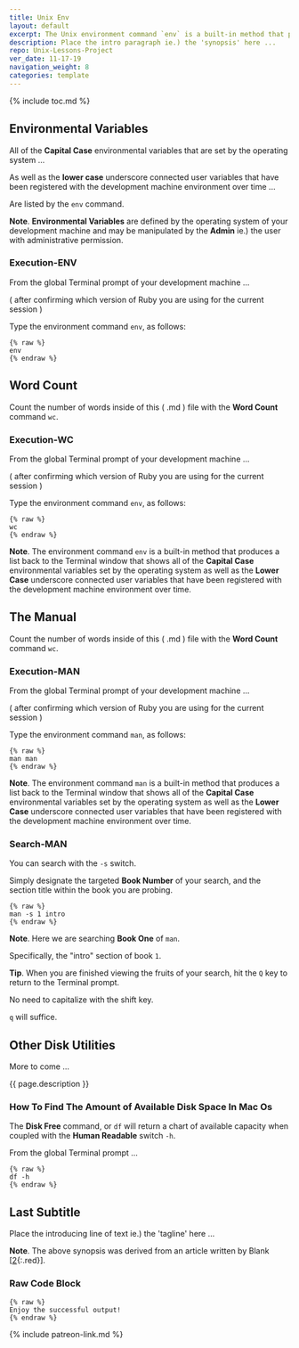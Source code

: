 ```yaml
---
title: Unix Env
layout: default
excerpt: The Unix environment command `env` is a built-in method that produces a list back to the Terminal window ...
description: Place the intro paragraph ie.) the 'synopsis' here ...
repo: Unix-Lessons-Project 
ver_date: 11-17-19
navigation_weight: 8
categories: template
---
```

{% include toc.md %}

## Environmental Variables

All of the **Capital Case** environmental variables that are set by the operating system ...

As well as the **lower case** underscore connected user variables that have been registered with the development machine environment over time ...

Are listed by the `env` command.

**Note**. **Environmental Variables** are defined by the operating system of your development machine and may be manipulated by the **Admin** ie.) the user with administrative permission.

### Execution-ENV

From the global Terminal prompt of your development machine ...

( after confirming which version of Ruby you are using for the current session )

Type the environment command `env`, as follows:

```liquid
{% raw %}
env
{% endraw %}
```

## Word Count

Count the number of words inside of this ( .md ) file with the **Word Count** command `wc`.

### Execution-WC

From the global Terminal prompt of your development machine ...

( after confirming which version of Ruby you are using for the current session )

Type the environment command `env`, as follows:

```liquid
{% raw %}
wc
{% endraw %}
```

**Note**. The environment command `env` is a built-in method that produces a list back to the Terminal window that shows all of the **Capital Case** environmental variables set by the operating system as well as the **Lower Case** underscore connected user variables that have been registered with the development machine environment over time.

## The Manual

Count the number of words inside of this ( .md ) file with the **Word Count** command `wc`.

### Execution-MAN

From the global Terminal prompt of your development machine ...

( after confirming which version of Ruby you are using for the current session )

Type the environment command `man`, as follows:

```liquid
{% raw %}
man man
{% endraw %}
```

**Note**. The environment command `man` is a built-in method that produces a list back to the Terminal window that shows all of the **Capital Case** environmental variables set by the operating system as well as the **Lower Case** underscore connected user variables that have been registered with the development machine environment over time.

### Search-MAN

You can search with the `-s` switch.

Simply designate the targeted **Book Number** of your search, and the section title within the book you are probing.

```liquid
{% raw %}
man -s 1 intro
{% endraw %}
```

**Note**. Here we are searching **Book One** of `man`.

Specifically, the "intro" section of book `1`.

**Tip**. When you are finished viewing the fruits of your search, hit the `Q` key to return to the Terminal prompt.

No need to capitalize with the shift key.

`q` will suffice.

## Other Disk Utilities

More to come ...

{{ page.description }}

### How To Find The Amount of Available Disk Space In Mac Os

The **Disk Free** command, or `df` will return a chart of available capacity when coupled with the **Human Readable** switch `-h`.

From the global Terminal prompt ...

```liquid
{% raw %}
df -h
{% endraw %}
```

## Last Subtitle

Place the introducing line of text ie.) the 'tagline' here ...

**Note**. The above synopsis was derived from an article written by Blank [[2](#BLANK){:.red}].

### Raw Code Block

```liquid
{% raw %}
Enjoy the successful output!
{% endraw %}
```

{% include patreon-link.md %}
